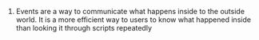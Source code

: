 1. Events are a way to communicate what happens inside to the outside world. It is a more efficient way to users to know what happened inside than looking it 
    through scripts repeatedly

